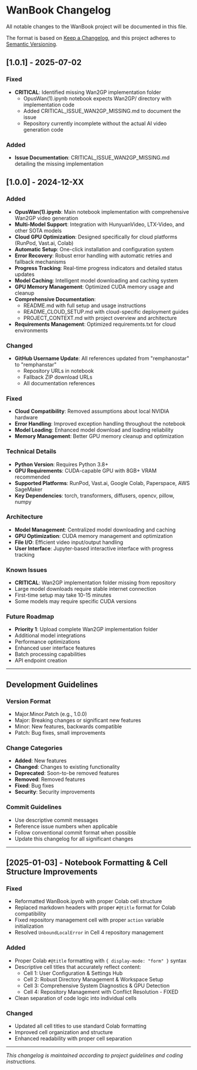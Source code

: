 # WanBook Changelog

All notable changes to the WanBook project will be documented in this file.

The format is based on [Keep a Changelog](https://keepachangelog.com/en/1.0.0/),
and this project adheres to [Semantic Versioning](https://semver.org/spec/v2.0.0.html).

## [1.0.1] - 2025-07-02

### Fixed
- **CRITICAL**: Identified missing Wan2GP implementation folder
  - OpusWan(1).ipynb notebook expects Wan2GP/ directory with implementation code
  - Added CRITICAL_ISSUE_WAN2GP_MISSING.md to document the issue
  - Repository currently incomplete without the actual AI video generation code

### Added
- **Issue Documentation**: CRITICAL_ISSUE_WAN2GP_MISSING.md detailing the missing implementation

## [1.0.0] - 2024-12-XX

### Added
- **OpusWan(1).ipynb**: Main notebook implementation with comprehensive Wan2GP video generation
- **Multi-Model Support**: Integration with HunyuanVideo, LTX-Video, and other SOTA models
- **Cloud GPU Optimization**: Designed specifically for cloud platforms (RunPod, Vast.ai, Colab)
- **Automatic Setup**: One-click installation and configuration system
- **Error Recovery**: Robust error handling with automatic retries and fallback mechanisms
- **Progress Tracking**: Real-time progress indicators and detailed status updates
- **Model Caching**: Intelligent model downloading and caching system
- **GPU Memory Management**: Optimized CUDA memory usage and cleanup
- **Comprehensive Documentation**: 
  - README.md with full setup and usage instructions
  - README_CLOUD_SETUP.md with cloud-specific deployment guides
  - PROJECT_CONTEXT.md with project overview and architecture
- **Requirements Management**: Optimized requirements.txt for cloud environments

### Changed
- **GitHub Username Update**: All references updated from "remphanostar" to "remphanstar"
  - Repository URLs in notebook
  - Fallback ZIP download URLs
  - All documentation references

### Fixed
- **Cloud Compatibility**: Removed assumptions about local NVIDIA hardware
- **Error Handling**: Improved exception handling throughout the notebook
- **Model Loading**: Enhanced model download and loading reliability
- **Memory Management**: Better GPU memory cleanup and optimization

### Technical Details
- **Python Version**: Requires Python 3.8+
- **GPU Requirements**: CUDA-capable GPU with 8GB+ VRAM recommended
- **Supported Platforms**: RunPod, Vast.ai, Google Colab, Paperspace, AWS SageMaker
- **Key Dependencies**: torch, transformers, diffusers, opencv, pillow, numpy

### Architecture
- **Model Management**: Centralized model downloading and caching
- **GPU Optimization**: CUDA memory management and optimization
- **File I/O**: Efficient video input/output handling
- **User Interface**: Jupyter-based interactive interface with progress tracking

### Known Issues
- **CRITICAL**: Wan2GP implementation folder missing from repository
- Large model downloads require stable internet connection
- First-time setup may take 10-15 minutes
- Some models may require specific CUDA versions

### Future Roadmap
- **Priority 1**: Upload complete Wan2GP implementation folder
- Additional model integrations
- Performance optimizations
- Enhanced user interface features
- Batch processing capabilities
- API endpoint creation

---

## Development Guidelines

### Version Format
- Major.Minor.Patch (e.g., 1.0.0)
- Major: Breaking changes or significant new features
- Minor: New features, backwards compatible
- Patch: Bug fixes, small improvements

### Change Categories
- **Added**: New features
- **Changed**: Changes to existing functionality
- **Deprecated**: Soon-to-be removed features
- **Removed**: Removed features
- **Fixed**: Bug fixes
- **Security**: Security improvements

### Commit Guidelines
- Use descriptive commit messages
- Reference issue numbers when applicable
- Follow conventional commit format when possible
- Update this changelog for all significant changes

---

## [2025-01-03] - Notebook Formatting & Cell Structure Improvements

### Fixed
- Reformatted WanBook.ipynb with proper Colab cell structure
- Replaced markdown headers with proper `#@title` format for Colab compatibility
- Fixed repository management cell with proper `action` variable initialization
- Resolved `UnboundLocalError` in Cell 4 repository management

### Added
- Proper Colab `#@title` formatting with `{ display-mode: "form" }` syntax
- Descriptive cell titles that accurately reflect content:
  - Cell 1: User Configuration & Settings Hub
  - Cell 2: Robust Directory Management & Workspace Setup  
  - Cell 3: Comprehensive System Diagnostics & GPU Detection
  - Cell 4: Repository Management with Conflict Resolution - FIXED
- Clean separation of code logic into individual cells

### Changed
- Updated all cell titles to use standard Colab formatting
- Improved cell organization and structure
- Enhanced readability with proper cell separation

---

*This changelog is maintained according to project guidelines and coding instructions.*